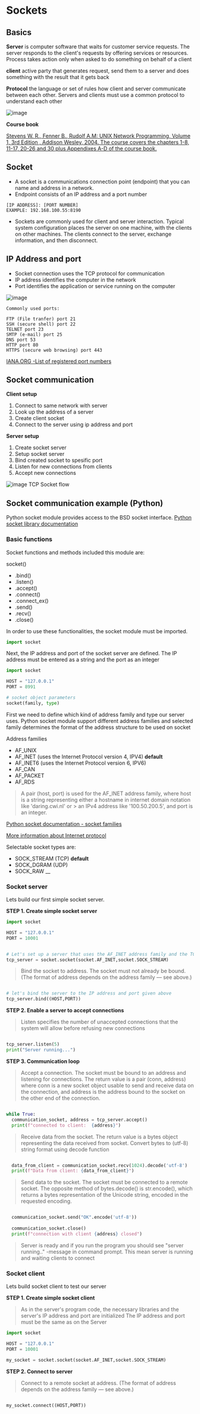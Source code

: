 # Sockets

## Basics

**Server**
is computer software that waits for customer service requests. The server responds to the client's requests by offering services or resources. Process takes action only when asked to do something on behalf of a client

**client**
active party that generates request, send them to a server and does something with the result that it gets back

**Protocol**
the language or set of rules how client and server communicate between each other. Servers and clients must use a common protocol to understand each other

![image](img/socket_image_1.png)

**Course book**

[Stevens W. R., Fenner B., Rudolf A.M: UNIX Network Programming, Volume 1, 3rd Edition , Addison Wesley, 2004. The course covers the chapters 1-8, 11-17, 20-26 and 30 plus Appendixes A-D of the course book.](https://github.com/sqm2050/wiki/blob/master/Books/c%26programme/UNIX%20Network%20Programming%2C%20Volume%201%2C%20Third%20Edition%2C%20The%20Sockets%20Networking%20API.pdf)



## Socket

- A socket is a communications connection point (endpoint) that you can name and address in a network. 
- Endpoint consists of an IP address and a port number 

```
[IP ADDRESS]: [PORT NUMBER]
EXAMPLE: 192.168.100.55:8190
```
- Sockets are commonly used for client and server interaction. Typical system configuration places the server on one machine, with the clients on other machines. The clients connect to the server, exchange information, and then disconnect.

## IP Address and port

- Socket connection uses the TCP protocol for communication
- IP address identifies the computer in the network
- Port identifies the application or service running on the computer

![image](img/socket_image_2.png)


```
Commonly used ports:

FTP (File tranfer) port 21
SSH (secure shell) port 22
TELNET port 23
SMTP (e-mail) port 25             
DNS port 53
HTTP port 80
HTTPS (secure web browsing) port 443

```
[IANA.ORG -List of registered port numbers](https://www.iana.org/assignments/service-names-port-numbers/service-names-port-numbers.xhtml)

## Socket communication

**Client setup**
1. Connect to same network with server
2. Look up the address of a server
3. Create client socket
4. Connect to the server using ip address and port

**Server setup**
1. Create socket server
2. Setup socket server
3. Bind created socket to spesific port
4. Listen for new connections from clients
5. Accept new connections


![image](img/socket_image_3.png)
TCP Socket flow

## Socket communication example (Python)

Python socket module provides access to the BSD socket interface.
[Python socket library documentation](https://docs.python.org/3/library/socket.html)

### Basic functions

Socket functions and methods included this module are:

socket()
- .bind()
- .listen()
- .accept()
- .connect()
- .connect_ex()
- .send()
- .recv()
- .close()

In order to use these functionalities, the socket module must be imported. 

```python
import socket

```
Next, the IP address and port of the socket server are defined. The IP address must be entered as a string and the port as an integer

```python
import socket

HOST = "127.0.0.1"
PORT = 8991

```

```python
# socket object parameters 
socket(family, type) 

```

First we need to define which kind of address family and type our server uses. 
Python socket module support different address families and selected family determines the format of the address structure to be used on socket 

Address families
- AF_UNIX
- AF_INET (uses the Internet Protocol version 4, IPV4) **default**
- AF_INET6 (uses the Internet Protocol version 6, IPV6)
- AF_CAN
- AF_PACKET
- AF_RDS

> A pair (host, port) is used for the AF_INET address family, where host is a string representing either a hostname in internet domain notation like 'daring.cwi.nl' or > an IPv4 address like '100.50.200.5', and port is an integer.

[Python socket documentation - socket families](https://docs.python.org/3/library/socket.html#module-socket)

[More information about Internet protocol](https://www.cloudflare.com/learning/network-layer/internet-protocol/)

Selectable socket types are:
- SOCK_STREAM (TCP) **default**
- SOCK_DGRAM (UDP)
- SOCK_RAW
__

### Socket server

Lets build our first simple socket server.

**STEP 1. Create simple socket server**

```python
import socket

HOST = "127.0.0.1"
PORT = 10001

```

```python

# Let's set up a server that uses the AF_INET address family and the TCP protocol
tcp_server = socket.socket(socket.AF_INET,socket.SOCK_STREAM)

```
> Bind the socket to address. The socket must not already be bound. (The format of address depends on the address family — see above.)

```python

# let's bind the server to the IP address and port given above
tcp_server.bind((HOST,PORT))

```

**STEP 2. Enable a server to accept connections**

> Listen specifies the number of unaccepted connections that the system will allow before refusing new connections

```python

tcp_server.listen(5)
print("Server running...")

```

**STEP 3. Communication loop**

> Accept a connection. The socket must be bound to an address and listening for connections. The return value is a pair (conn, address) where conn is a new socket
> object usable to send and receive data on the connection, and address is the address bound to the socket on the other end of the connection.

```python

while True:
  communication_socket, address = tcp_server.accept()
  print(f"connected to client:  {address}")

```
> Receive data from the socket. The return value is a bytes object representing the data received from socket.
> Convert bytes to (utf-8) string format using decode function

```python

  data_from_client = communication_socket.recv(1024).decode('utf-8')
  print(f"Data from client: {data_from_client}")

```

> Send data to the socket. The socket must be connected to a remote socket.
> The opposite method of bytes.decode() is str.encode(), which returns a bytes representation of the Unicode string, encoded in the requested encoding.

```python

  communication_socket.send("OK".encode('utf-8'))
  
  communication_socket.close()
  print(f"connection with client {address} closed")

```

> Server is ready and if you run the program you should see "server running.." -message in command prompt. This mean server is running and waiting clients to connect

### Socket client

Lets build socket client to test our server

**STEP 1. Create simple socket client**

> As in the server's program code, the necessary libraries and the server's IP address and port are initialized
> The IP address and port must be the same as on the Server

```python
import socket

HOST = "127.0.0.1"
PORT = 10001

my_socket = socket.socket(socket.AF_INET,socket.SOCK_STREAM)

```

**STEP 2. Connect to server**

> Connect to a remote socket at address. (The format of address depends on the address family — see above.)

```python

my_socket.connect((HOST,PORT))

```
